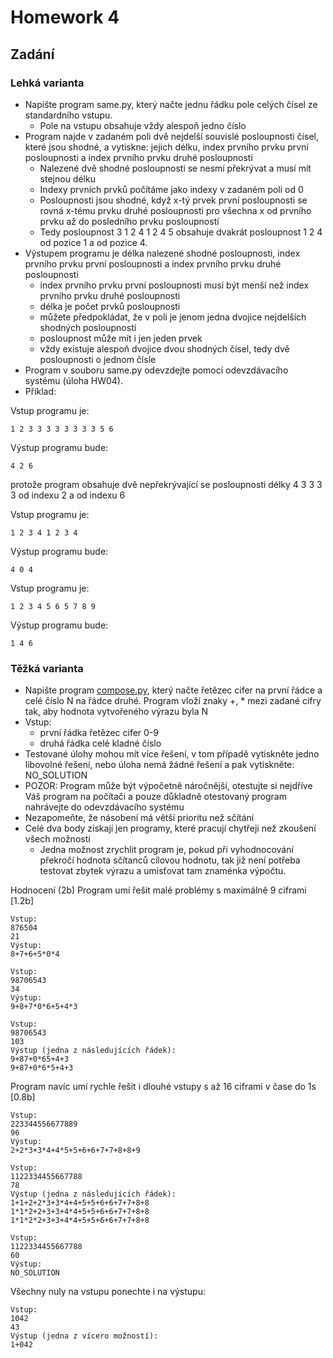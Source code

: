 # Homework 4

## Zadání

### Lehká varianta

- Napište program same.py, který načte jednu řádku pole celých čísel ze standardního vstupu.
  - Pole na vstupu obsahuje vždy alespoň jedno číslo
- Program najde v zadaném poli dvě nejdelší souvislé posloupnosti čísel, které jsou shodné, a vytiskne: jejich délku, index prvního prvku první posloupnosti a index prvního prvku druhé posloupnosti
  - Nalezené dvě shodné posloupnosti se nesmí překrývat a musí mít stejnou délku
  - Indexy prvních prvků počítáme jako indexy v zadaném poli od 0
  - Posloupnosti jsou shodné, když x-tý prvek první posloupnosti se rovná x-tému prvku druhé posloupnosti pro všechna x od prvního prvku až do posledního prvku posloupností
  - Tedy posloupnost 3 1 2 4 1 2 4 5 obsahuje dvakrát posloupnost 1 2 4 od pozice 1 a od pozice 4.
- Výstupem programu je délka nalezené shodné posloupnosti, index prvního prvku první posloupnosti a index prvního prvku druhé posloupnosti
  - index prvního prvku první posloupnosti musí být menší než index prvního prvku druhé posloupnosti
  - délka je počet prvků posloupnosti
  - můžete předpokládat, že v poli je jenom jedna dvojice nejdelších shodných posloupností
  - posloupnost může mít i jen jeden prvek
  - vždy existuje alespoň dvojice dvou shodných čísel, tedy dvě posloupnosti o jednom čísle
- Program v souboru same.py odevzdejte pomocí odevzdávacího systému (úloha HW04).
- Příklad:

Vstup programu je:

```
1 2 3 3 3 3 3 3 3 3 5 6
```

Výstup programu bude:

```
4 2 6 
```

protože program obsahuje dvě nepřekrývající se posloupnosti délky 4 3 3 3 3 od indexu 2 a od indexu 6

Vstup programu je:

```
1 2 3 4 1 2 3 4
```

Výstup programu bude:

```
4 0 4
```

Vstup programu je:

```
1 2 3 4 5 6 5 7 8 9
```

Výstup programu bude:

```
1 4 6
```

### Těžká varianta

- Napište program [compose.py](compose.py), který načte řetězec cifer na první řádce a celé číslo N na řádce druhé. Program vloží znaky +, * mezi zadané cifry tak, aby hodnota vytvořeného výrazu byla N
- Vstup:
  - první řádka řetězec cifer 0-9
  - druhá řádka celé kladné číslo
- Testované úlohy mohou mít více řešení, v tom případě vytiskněte jedno libovolné řešení, nebo úloha nemá žádné řešení a pak vytiskněte: NO_SOLUTION
- POZOR: Program může být výpočetně náročnější, otestujte si nejdříve Váš program na počítači a pouze důkladně otestovaný program nahrávejte do odevzdávacího systému
- Nezapomeňte, že násobení má větší prioritu než sčítání
- Celé dva body získají jen programy, které pracují chytřeji než zkoušení všech možností
  - Jedna možnost zrychlit program je, pokud při vyhodnocování překročí hodnota sčítanců cílovou hodnotu, tak již není potřeba testovat zbytek výrazu a umisťovat tam znaménka výpočtu.

Hodnocení (2b)
Program umí řešit malé problémy s maximálně 9 ciframi [1.2b]

```
Vstup:
876504
21
Výstup:
8+7+6+5*0*4
```

```
Vstup:
98706543
34
Výstup:
9+8+7*0*6+5+4*3
```

```
Vstup:
98706543
103
Výstup (jedna z následujících řádek):
9+87+0*65+4+3
9+87+0*6*5+4+3
```
Program navíc umí rychle řešit i dlouhé vstupy s až 16 ciframi v čase do 1s [0.8b]

```
Vstup:
223344556677889
96
Výstup:
2+2*3+3*4+4*5+5+6+6+7+7+8+8+9
```

```
Vstup:
1122334455667788
78
Výstup (jedna z následujících řádek):
1+1+2+2*3+3*4+4+5+5+6+6+7+7+8+8
1*1*2+2+3+3+4*4+5+5+6+6+7+7+8+8
1*1*2*2+3+3+4*4+5+5+6+6+7+7+8+8
```

```
Vstup:
1122334455667788
60
Výstup:
NO_SOLUTION
```

Všechny nuly na vstupu ponechte i na výstupu:

```
Vstup:
1042
43
Výstup (jedna z vícero možností):
1+042
```



